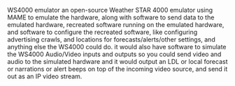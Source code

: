 
WS4000 emulator
 an open-source Weather STAR 4000 emulator using MAME to emulate the hardware, along with software to send data to the emulated hardware, recreated software running on the emulated hardware, and software to configure the recreated software, like configuring advertising crawls, and locations for forecasts/alerts/other settings, and anything else the WS4000 could do. it would also have software to simulate the WS4000 Audio/Video inputs and outputs so you could send video and audio to the simulated hardware and it would output an LDL or local forecast or narrations or alert beeps  on top of the incoming video source, and send it out as an IP video stream.
